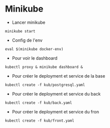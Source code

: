 # Minikube

- Lancer minikube

```
minikube start
```

- Config de l'env

```
eval $(minikube docker-env)
```

- Pour voir le dashboard

```
kubectl proxy & minikube dashboard &
```

- Pour créer le deployment et service de la base

```
kubectl create -f kub/postgresql.yaml
```

- Pour créer le deployment et service du back

```
kubectl create -f kub/back.yaml
```

- Pour créer le deployment et service du fron

```
kubectl create -f kub/front.yaml
```
